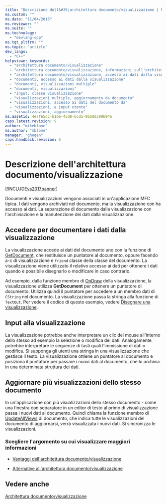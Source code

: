 ```yaml
---
title: "Descrizione dell&#39;architettura documento/visualizzazione | Microsoft Docs"
ms.custom: ""
ms.date: "11/04/2016"
ms.reviewer: ""
ms.suite: ""
ms.technology: 
  - "devlang-cpp"
ms.tgt_pltfrm: ""
ms.topic: "article"
dev_langs: 
  - "C++"
helpviewer_keywords: 
  - "architettura documento/visualizzazione"
  - "architettura documento/visualizzazione, informazioni sull'architettura documento/visualizzazione"
  - "architettura documento/visualizzazione, accesso ai dati dalla visualizzazione"
  - "documenti, accesso ai dati dalla visualizzazione"
  - "documenti, visualizzazioni multiple"
  - "documenti, visualizzazioni"
  - "input, classe visualizzazione"
  - "visualizzazioni multiple, aggiornamento da documento"
  - "visualizzazioni, accesso ai dati del documento da"
  - "visualizzazioni, e input utente"
  - "visualizzazioni, aggiornamento"
ms.assetid: 4e7f65dc-b166-45d8-bcd5-9bb0d399b946
caps.latest.revision: 9
author: "mikeblome"
ms.author: "mblome"
manager: "ghogen"
caps.handback.revision: 5
---
```

# Descrizione dell&#39;architettura documento/visualizzazione
[!INCLUDE[vs2017banner](../assembler/inline/includes/vs2017banner.md)]

Documenti e visualizzazioni vengono associati in un'applicazione MFC tipica.  I dati vengono archiviati nel documento, ma la visualizzazione con ha accesso ai dati.  La separazione di documento dalla visualizzazione con l'archiviazione e la manutenzione dei dati dalla visualizzazione.  
  
## Accedere per documentare i dati dalla visualizzazione  
 La visualizzazione accede ai dati del documento uno con la funzione di [GetDocument](../Topic/CView::GetDocument.md), che restituisce un puntatore al documento, oppure facendo a\-c di visualizzazione e `friend` classe della classe del documento.  La visualizzazione viene utilizzato il relativo accesso ai dati per ottenere i dati quando è possibile disegnarlo o modificare in caso contrario.  
  
 Ad esempio, dalla funzione membro di [OnDraw](../Topic/CView::OnDraw.md) della visualizzazione, la visualizzazione utilizza **GetDocument** per ottenere un puntatore di documento.  Utilizza quindi il puntatore per accedere a un membro dati di `CString` nel documento.  La visualizzazione passa la stringa alla funzione di `TextOut`.  Per vedere il codice di questo esempio, vedere [Disegnare una visualizzazione](../mfc/drawing-in-a-view.md).  
  
## Input alla visualizzazione  
 La visualizzazione potrebbe anche interpretare un clic del mouse all'interno dello stesso ad esempio la selezione o modifica dei dati.  Analogamente potrebbe interpretare le sequenze di tasti quali l'immissione di dati o modifica.  Si supponga gli utenti una stringa in una visualizzazione che gestisce il testo.  La visualizzazione ottiene un puntatore al documento e posiziona il puntatore per passare i nuovi dati al documento, che lo archivia in una determinata struttura dei dati.  
  
## Aggiornare più visualizzazioni dello stesso documento  
 In un'applicazione con più visualizzazioni dello stesso documento \- come una finestra con separatore in un editor di testo al primo di visualizzazione passa i nuovi dati al documento.  Quindi chiama la funzione membro di [UpdateAllViews](../Topic/CDocument::UpdateAllViews.md) di documento, che indica tutte le visualizzazioni del documento di aggiornarsi, verrà visualizzata i nuovi dati.  Si sincronizza le visualizzazioni.  
  
### Scegliere l'argomento su cui visualizzare maggiori informazioni  
  
-   [Vantaggi dell'architettura documento\/visualizzazione](../mfc/advantages-of-the-document-view-architecture.md)  
  
-   [Alternative all'architettura documento\/visualizzazione](../mfc/alternatives-to-the-document-view-architecture.md)  
  
## Vedere anche  
 [Architettura documento\/visualizzazione](../mfc/document-view-architecture.md)